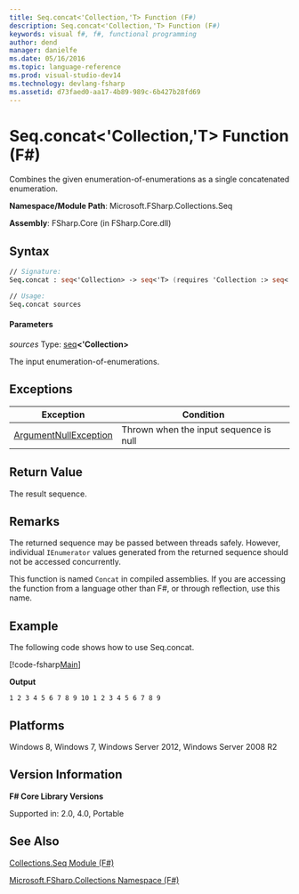 ```yaml
---
title: Seq.concat<'Collection,'T> Function (F#)
description: Seq.concat<'Collection,'T> Function (F#)
keywords: visual f#, f#, functional programming
author: dend
manager: danielfe
ms.date: 05/16/2016
ms.topic: language-reference
ms.prod: visual-studio-dev14
ms.technology: devlang-fsharp
ms.assetid: d73faed0-aa17-4b89-989c-6b427b28fd69
---
```


# Seq.concat<'Collection,'T> Function (F#)

Combines the given enumeration-of-enumerations as a single concatenated enumeration.

**Namespace/Module Path**: Microsoft.FSharp.Collections.Seq

**Assembly**: FSharp.Core (in FSharp.Core.dll)


## Syntax

```fsharp
// Signature:
Seq.concat : seq<'Collection> -> seq<'T> (requires 'Collection :> seq<'T>)

// Usage:
Seq.concat sources
```

#### Parameters
*sources*
Type: [seq](https://msdn.microsoft.com/library/2f0c87c6-8a0d-4d33-92a6-10d1d037ce75)**&lt;'Collection&gt;**


The input enumeration-of-enumerations.

## Exceptions
|Exception|Condition|
|----|----|
|[ArgumentNullException](https://msdn.microsoft.com/library/system.argumentnullexception.aspx)|Thrown when the input sequence is null|

## Return Value

The result sequence.

## Remarks
The returned sequence may be passed between threads safely. However, individual `IEnumerator` values generated from the returned sequence should not be accessed concurrently.

This function is named `Concat` in compiled assemblies. If you are accessing the function from a language other than F#, or through reflection, use this name.

## Example
The following code shows how to use Seq.concat.

[!code-fsharp[Main](../../../samples/snippets/fssequences/snippet29.fs)]

**Output**

```
1 2 3 4 5 6 7 8 9 10 1 2 3 4 5 6 7 8 9
```

## Platforms
Windows 8, Windows 7, Windows Server 2012, Windows Server 2008 R2


## Version Information
**F# Core Library Versions**

Supported in: 2.0, 4.0, Portable


## See Also
[Collections.Seq Module &#40;F&#35;&#41;](Collections.Seq-Module-%5BFSharp%5D.md)

[Microsoft.FSharp.Collections Namespace &#40;F&#35;&#41;](Microsoft.FSharp.Collections-Namespace-%5BFSharp%5D.md)
